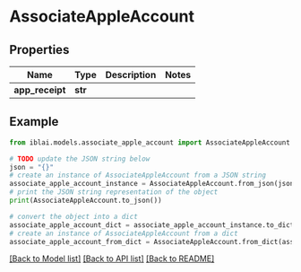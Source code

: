 # AssociateAppleAccount


## Properties

Name | Type | Description | Notes
------------ | ------------- | ------------- | -------------
**app_receipt** | **str** |  | 

## Example

```python
from iblai.models.associate_apple_account import AssociateAppleAccount

# TODO update the JSON string below
json = "{}"
# create an instance of AssociateAppleAccount from a JSON string
associate_apple_account_instance = AssociateAppleAccount.from_json(json)
# print the JSON string representation of the object
print(AssociateAppleAccount.to_json())

# convert the object into a dict
associate_apple_account_dict = associate_apple_account_instance.to_dict()
# create an instance of AssociateAppleAccount from a dict
associate_apple_account_from_dict = AssociateAppleAccount.from_dict(associate_apple_account_dict)
```
[[Back to Model list]](../README.md#documentation-for-models) [[Back to API list]](../README.md#documentation-for-api-endpoints) [[Back to README]](../README.md)


